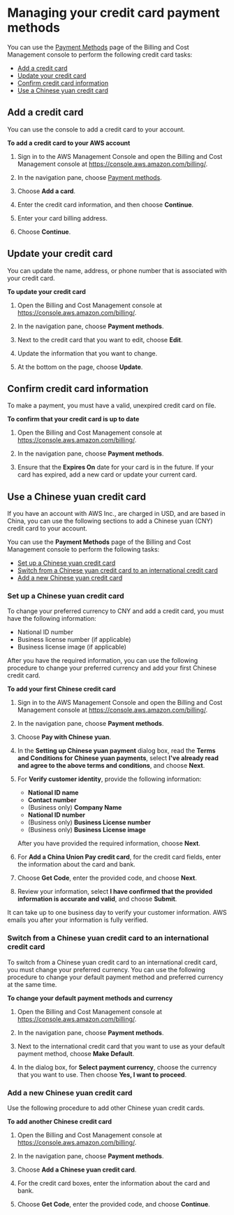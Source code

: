 # Managing your credit card payment methods<a name="manage-cc"></a>

You can use the [Payment Methods](https://console.aws.amazon.com/billing/home#/paymentmethods) page of the Billing and Cost Management console to perform the following credit card tasks:
+ [Add a credit card](#Add-cc)
+ [Update your credit card](#update-your-cc)
+ [Confirm credit card information](#confirm-cc)
+ [Use a Chinese yuan credit card](#yuan-cc)

## Add a credit card<a name="Add-cc"></a>

You can use the console to add a credit card to your account\.<a name="add-credit"></a>

**To add a credit card to your AWS account**

1. Sign in to the AWS Management Console and open the Billing and Cost Management console at [https://console\.aws\.amazon\.com/billing/](https://console.aws.amazon.com/billing/)\.

1. In the navigation pane, choose [Payment methods](https://console.aws.amazon.com/billing/home#/paymentmethods)\.

1. Choose **Add a card**\.

1. Enter the credit card information, and then choose **Continue**\.

1. Enter your card billing address\.

1. Choose **Continue**\.

## Update your credit card<a name="update-your-cc"></a>

You can update the name, address, or phone number that is associated with your credit card\.<a name="update-cc"></a>

**To update your credit card**

1. Open the Billing and Cost Management console at [https://console\.aws\.amazon\.com/billing/](https://console.aws.amazon.com/billing/home?#/)\.

1. In the navigation pane, choose **Payment methods**\.

1. Next to the credit card that you want to edit, choose **Edit**\.

1. Update the information that you want to change\.

1. At the bottom on the page, choose **Update**\.

## Confirm credit card information<a name="confirm-cc"></a>

To make a payment, you must have a valid, unexpired credit card on file\.<a name="check-credit-card-expiration-date"></a>

**To confirm that your credit card is up to date**

1. Open the Billing and Cost Management console at [https://console\.aws\.amazon\.com/billing/](https://console.aws.amazon.com/billing/home?#/)\.

1. In the navigation pane, choose **Payment methods**\.

1. Ensure that the **Expires On** date for your card is in the future\. If your card has expired, add a new card or update your current card\.

## Use a Chinese yuan credit card<a name="yuan-cc"></a>

If you have an account with AWS Inc\., are charged in USD, and are based in China, you can use the following sections to add a Chinese yuan \(CNY\) credit card to your account\.

You can use the **Payment Methods** page of the Billing and Cost Management console to perform the following tasks: 
+ [Set up a Chinese yuan credit card](#yuan-cc-first-time)
+ [Switch from a Chinese yuan credit card to an international credit card](#yuan-cc-to-international)
+ [Add a new Chinese yuan credit card](#yuan-cc-after-first-time)

### Set up a Chinese yuan credit card<a name="yuan-cc-first-time"></a>

To change your preferred currency to CNY and add a credit card, you must have the following information:
+ National ID number
+ Business license number \(if applicable\)
+ Business license image \(if applicable\)

After you have the required information, you can use the following procedure to change your preferred currency and add your first Chinese credit card\.<a name="yuan-add-first-cc"></a>

**To add your first Chinese credit card**

1. Sign in to the AWS Management Console and open the Billing and Cost Management console at [https://console\.aws\.amazon\.com/billing/](https://console.aws.amazon.com/billing/)\.

1. In the navigation pane, choose **Payment methods**\.

1. Choose **Pay with Chinese yuan**\.

1. In the **Setting up Chinese yuan payment** dialog box, read the **Terms and Conditions for Chinese yuan payments**, select **I've already read and agree to the above terms and conditions**, and choose **Next**\.

1. For **Verify customer identity**, provide the following information:
   + **National ID name**
   + **Contact number**
   + \(Business only\) **Company Name**
   + **National ID number**
   + \(Business only\) **Business License number**
   + \(Business only\) **Business License image**

   After you have provided the required information, choose **Next**\.

1. For **Add a China Union Pay credit card**, for the credit card fields, enter the information about the card and bank\.

1. Choose **Get Code**, enter the provided code, and choose **Next**\.

1. Review your information, select **I have confirmed that the provided information is accurate and valid**, and choose **Submit**\.

It can take up to one business day to verify your customer information\. AWS emails you after your information is fully verified\.

### Switch from a Chinese yuan credit card to an international credit card<a name="yuan-cc-to-international"></a>

To switch from a Chinese yuan credit card to an international credit card, you must change your preferred currency\. You can use the following procedure to change your default payment method and preferred currency at the same time\.<a name="yuan-switch-cc"></a>

**To change your default payment methods and currency**

1. Open the Billing and Cost Management console at [https://console\.aws\.amazon\.com/billing/](https://console.aws.amazon.com/billing/home?#/)\.

1. In the navigation pane, choose **Payment methods**\.

1. Next to the international credit card that you want to use as your default payment method, choose **Make Default**\.

1. In the dialog box, for **Select payment currency**, choose the currency that you want to use\. Then choose **Yes, I want to proceed**\.

### Add a new Chinese yuan credit card<a name="yuan-cc-after-first-time"></a>

Use the following procedure to add other Chinese yuan credit cards\.<a name="yuan-additional-cc"></a>

**To add another Chinese credit card**

1. Open the Billing and Cost Management console at [https://console\.aws\.amazon\.com/billing/](https://console.aws.amazon.com/billing/home?#/)\.

1. In the navigation pane, choose **Payment methods**\.

1. Choose **Add a Chinese yuan credit card**\.

1. For the credit card boxes, enter the information about the card and bank\.

1. Choose **Get Code**, enter the provided code, and choose **Continue**\.